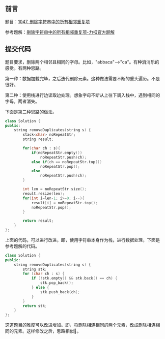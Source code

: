 ## 前言

题目：[1047. 删除字符串中的所有相邻重复项](https://leetcode-cn.com/problems/remove-all-adjacent-duplicates-in-string/)

参考题解：[删除字符串中的所有相邻重复项-力扣官方题解](https://leetcode-cn.com/problems/remove-all-adjacent-duplicates-in-string/solution/shan-chu-zi-fu-chuan-zhong-de-suo-you-xi-4ohr/)


## 提交代码

题目要求，删除两个相邻且相同的字母。比如，"abbaca"-->"ca"。有种消消乐的感觉。有两种思路。

第一种：数据加载完毕，之后迭代删除元素。这种做法需要不断的重头遍历。不是很好。

第二种：使用栈进行边读取边处理。想象字母不断从上往下调入栈中，遇到相同的字母，两者消失。

下面是第二种思路的做法。

```c++
class Solution {
public:
    string removeDuplicates(string s) {
        stack<char> noRepeatStr;
        string result;

        for(char ch : s){
            if(noRepeatStr.empty())
                noRepeatStr.push(ch);
            else if(ch == noRepeatStr.top())
                noRepeatStr.pop();
            else
                noRepeatStr.push(ch);
        }

        int len = noRepeatStr.size();
        result.resize(len);
        for(int i=len-1; i>=0; i--){
            result[i] = noRepeatStr.top();
            noRepeatStr.pop();
        }

        return result;
    }
};
```

上面的代码，可以进行改进。即，使用字符串本身作为栈，进行数据处理。下面是参考题解的代码。

```c++
class Solution {
public:
    string removeDuplicates(string s) {
        string stk;
        for (char ch : s) {
            if (!stk.empty() && stk.back() == ch) {
                stk.pop_back();
            } else {
                stk.push_back(ch);
            }
        }
        return stk;
    }
};
```

这道题目的难度可以改进增加。即，将删除相连相同的两个元素，改成删除相连相同的元素。这样修改之后，思路相似:thinking:。